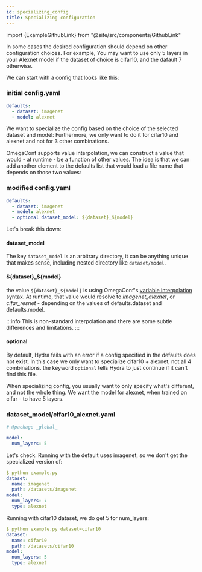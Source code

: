 ```yaml
---
id: specializing_config
title: Specializing configuration
---
```


import {ExampleGithubLink} from "@site/src/components/GithubLink"

<ExampleGithubLink text="Example application" to="examples/patterns/specializing_config"/>

In some cases the desired configuration should depend on other configuration choices.
For example, You may want to use only 5 layers in your Alexnet model if the dataset of choice is cifar10, and the dafault 7 otherwise.
 
We can start with a config that looks like this:
### initial config.yaml
```yaml
defaults:
  - dataset: imagenet
  - model: alexnet
```

We want to specialize the config based on the choice of the selected dataset and model:
Furthermore, we only want to do it for cifar10 and alexnet and not for 3 other combinations.

OmegaConf supports value interpolation, we can construct a value that would - at runtime - be a function of other values.
The idea is that we can add another element to the defaults list that would load a file name that depends on those two values:
### modified config.yaml
```yaml
defaults:
  - dataset: imagenet
  - model: alexnet
  - optional dataset_model: ${dataset}_${model}
```

Let's break this down:
#### dataset_model
The key `dataset_model` is an arbitrary directory, it can be anything unique that makes sense, including nested directory like `dataset/model`.

#### ${dataset}_${model}
the value `${dataset}_${model}` is using OmegaConf's [variable interpolation](https://omegaconf.readthedocs.io/en/latest/usage.html#variable-interpolation) syntax.
At runtime, that value would resolve to *imagenet_alexnet*, or *cifar_resnet* - depending on the values of defaults.dataset and defaults.model.

:::info
This is non-standard interpolation and there are some subtle differences and limitations.
:::


#### optional
By default, Hydra fails with an error if a config specified in the defaults does not exist.
In this case we only want to specialize cifar10 + alexnet, not all 4 combinations.
the keyword `optional` tells Hydra to just continue if it can't find this file.

When specializing config, you usually want to only specify what's different, and not the whole thing.
We want the model for alexnet, when trained on cifar - to have 5 layers.

### dataset_model/cifar10_alexnet.yaml
```yaml
# @package _global_

model:
  num_layers: 5
```
 
Let's check. Running with the default uses imagenet, so we don't get the specialized version of:

```yaml
$ python example.py 
dataset:
  name: imagenet
  path: /datasets/imagenet
model:
  num_layers: 7
  type: alexnet
```

Running with cifar10 dataset, we do get 5 for num_layers:
```yaml
$ python example.py dataset=cifar10
dataset:
  name: cifar10
  path: /datasets/cifar10
model:
  num_layers: 5
  type: alexnet
```
